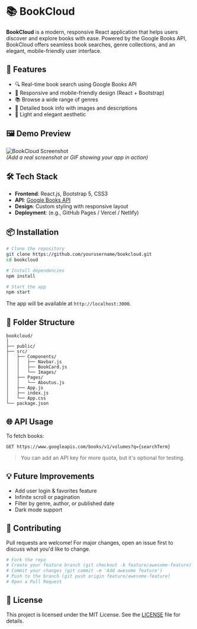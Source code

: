 
# 📚 BookCloud

**BookCloud** is a modern, responsive React application that helps users discover and explore books with ease. Powered by the Google Books API, BookCloud offers seamless book searches, genre collections, and an elegant, mobile-friendly user interface.

## 🚀 Features

- 🔍 Real-time book search using Google Books API
- 🎨 Responsive and mobile-friendly design (React + Bootstrap)
- 📚 Browse a wide range of genres
- 📖 Detailed book info with images and descriptions
- 🌙 Light and elegant aesthetic

## 🖼️ Demo Preview

![BookCloud Screenshot](./homepage.jpg)  
*(Add a real screenshot or GIF showing your app in action)*

## 🛠️ Tech Stack

- **Frontend**: React.js, Bootstrap 5, CSS3
- **API**: [Google Books API](https://developers.google.com/books)
- **Design**: Custom styling with responsive layout
- **Deployment**: (e.g., GitHub Pages / Vercel / Netlify)

## 📦 Installation

```bash
# Clone the repository
git clone https://github.com/yourusername/bookcloud.git
cd bookcloud

# Install dependencies
npm install

# Start the app
npm start
````

The app will be available at `http://localhost:3000`.

## 📁 Folder Structure

```
bookcloud/
│
├── public/
├── src/
│   ├── Components/
│   │   ├── Navbar.js
│   │   ├── BookCard.js
│   │   └── Images/
│   ├── Pages/
│   │   └── Aboutus.js
│   ├── App.js
│   ├── index.js
│   └── App.css
└── package.json
```

## 🌐 API Usage

To fetch books:

```
GET https://www.googleapis.com/books/v1/volumes?q={searchTerm}
```

> You can add an API key for more quota, but it's optional for testing.

## 💡 Future Improvements

* Add user login & favorites feature
* Infinite scroll or pagination
* Filter by genre, author, or published date
* Dark mode support

## 🤝 Contributing

Pull requests are welcome! For major changes, open an issue first to discuss what you'd like to change.

```bash
# Fork the repo
# Create your feature branch (git checkout -b feature/awesome-feature)
# Commit your changes (git commit -m 'Add awesome feature')
# Push to the branch (git push origin feature/awesome-feature)
# Open a Pull Request
```

## 📄 License

This project is licensed under the MIT License. See the [LICENSE](LICENSE) file for details.
